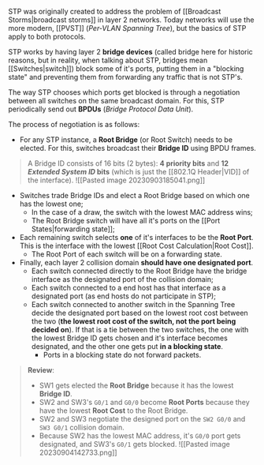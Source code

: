 STP was originally created to address the problem of [[Broadcast Storms|broadcast storms]] in layer 2 networks. Today networks will use the more modern, [[PVST]] (*Per-VLAN Spanning Tree*), but the basics of STP apply to both protocols.

STP works by having layer 2 **bridge devices** (called bridge here for historic reasons, but in reality, when talking about STP, bridges mean [[Switches|switch]]) block some of it's ports, putting them in a "blocking state" and preventing them from forwarding any traffic that is not STP's.

The way STP chooses which ports get blocked is through a negotiation between all switches on the same broadcast domain. For this, STP periodically send out **BPDUs** (*Bridge Protocol Data Unit*).

The process of negotiation is as follows:

- For any STP instance, a **Root Bridge** (or Root Switch) needs to be elected. For this, switches broadcast their **Bridge ID** using BPDU frames.
> A Bridge ID consists of 16 bits (2 bytes): **4 priority bits** and **12 *Extended System ID* bits** (which is just the [[802.1Q Header|VID]] of the interface).
> ![[Pasted image 20230903185041.png]]

- Switches trade Bridge IDs and elect a Root Bridge based on which one has the lowest one;
	- In the case of a draw, the switch with the lowest MAC address wins;
	- The Root Bridge switch will have all it's ports on the [[Port States|forwarding state]];
- Each remaining switch selects **one** of it's interfaces to be the **Root Port**. This is the interface with the lowest [[Root Cost Calculation|Root Cost]].
	- The Root Port of each switch will be on a forwarding state.
- Finally, each layer 2 collision domain **should have one designated port**.
	- Each switch connected directly to the Root Bridge have the bridge interface as the designated port of the collision domain;
	- Each switch connected to a end host has that interface as a designated port (as end hosts do not participate in STP);
	- Each switch connected to another switch in the Spanning Tree decide the designated port based on the lowest root cost between the two (**the lowest root cost of the switch, not the port being decided on**). If that is a tie between the two switches, the one with the lowest Bridge ID gets chosen and it's interface becomes designated, and the other one gets put **in a blocking state**.
		- Ports in a blocking state do not forward packets.

>**Review**:
> - SW1 gets elected the **Root Bridge** because it has the lowest **Bridge ID**.
> - SW2 and SW3's `G0/1` and `G0/0` become **Root Ports** because they have the lowest **Root Cost** to the Root Bridge.
> - SW2 and SW3 negotiate the designed port on the `SW2 G0/0` and `SW3 G0/1` collision domain.
> - Because SW2 has the lowest MAC address, it's `G0/0` port gets designated, and SW3's `G0/1` gets blocked.
>![[Pasted image 20230904142733.png]]
